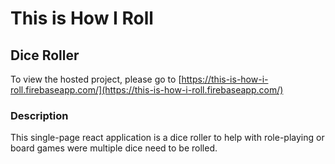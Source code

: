 # This is How I Roll
## Dice Roller

To view the hosted project, please go to [https://this-is-how-i-roll.firebaseapp.com/](https://this-is-how-i-roll.firebaseapp.com/)

### Description

This single-page react application is a dice roller to help with role-playing or board games were multiple dice need to be rolled.